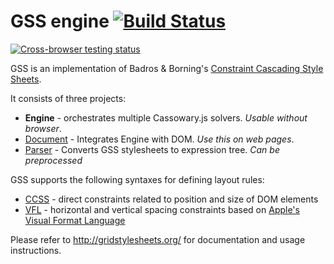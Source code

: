 GSS engine [![Build Status](https://travis-ci.org/gss/engine.png?branch=master)](https://travis-ci.org/gss/engine)
==========

[![Cross-browser testing status](https://saucelabs.com/browser-matrix/gss-engine.svg)](https://saucelabs.com/u/gss-engine)

GSS is an implementation of Badros & Borning's [Constraint Cascading Style Sheets](http://www.cs.washington.edu/research/constraints/web/ccss-uwtr.pdf).

It consists of three projects:

* **Engine** - orchestrates multiple Cassowary.js solvers. *Usable without browser*.
* [Document](https://github.com/gss/document#readme) - Integrates Engine with DOM. *Use this on web pages*.
* [Parser](https://github.com/gss/parser#readme) - Converts GSS stylesheets to expression tree. *Can be preprocessed*



GSS supports the following syntaxes for defining layout rules:

* [CCSS](https://github.com/gss/ccss-compiler#readme) - direct constraints related to position and size of DOM elements
* [VFL](https://github.com/gss/vfl-compiler#readme) - horizontal and vertical spacing constraints based on [Apple's Visual Format Language](https://developer.apple.com/library/ios/documentation/userexperience/conceptual/AutolayoutPG/VisualFormatLanguage/VisualFormatLanguage.html)

Please refer to <http://gridstylesheets.org/> for documentation and usage instructions.
